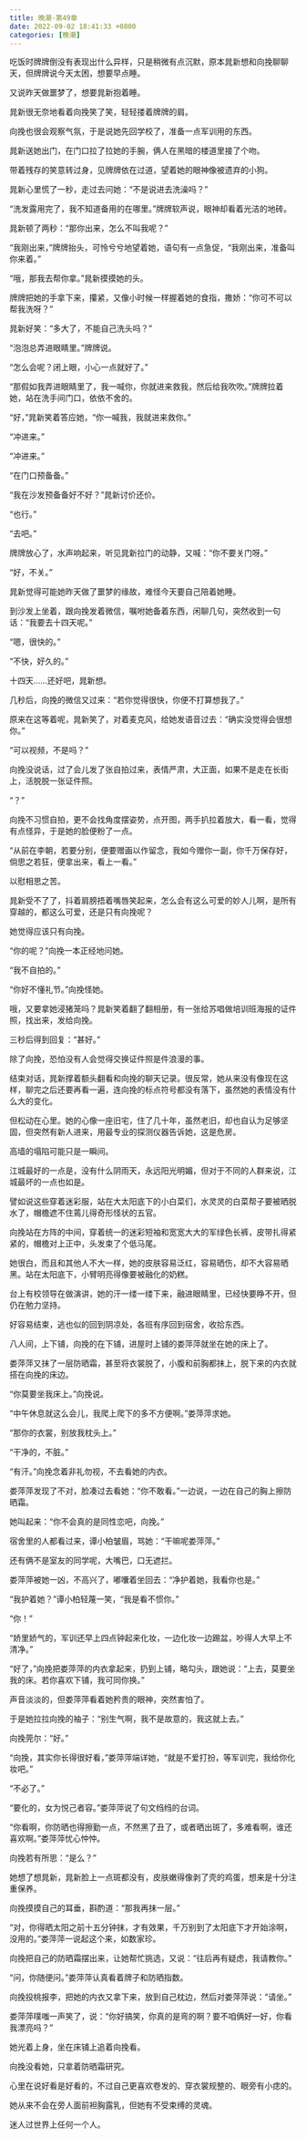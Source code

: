 ```yaml
---
title: 晚潮-第49章
date: 2022-09-02 18:41:33 +0800
categories: [晚潮]
---
```


吃饭时牌牌倒没有表现出什么异样，只是稍微有点沉默，原本晁新想和向挽聊聊天，但牌牌说今天太困，想要早点睡。

又说昨天做噩梦了，想要晁新抱着睡。

晁新很无奈地看着向挽笑了笑，轻轻搂着牌牌的肩。

向挽也很会观察气氛，于是说她先回学校了，准备一点军训用的东西。

晁新送她出门，在门口拉了拉她的手腕，俩人在黑暗的楼道里接了个吻。

带着残存的笑意转过身，见牌牌依在过道，望着她的眼神像被遗弃的小狗。

晁新心里慌了一秒，走过去问她：“不是说进去洗澡吗？”

“洗发露用完了，我不知道备用的在哪里。”牌牌软声说，眼神却看着光洁的地砖。

晁新顿了两秒：“那你出来，怎么不叫我呢？”

“我刚出来，”牌牌抬头，可怜兮兮地望着她，语句有一点急促，“我刚出来，准备叫你来着。”

“哦，那我去帮你拿。”晁新摸摸她的头。

牌牌把她的手拿下来，攥紧，又像小时候一样握着她的食指，撒娇：“你可不可以帮我洗呀？”

晁新好笑：“多大了，不能自己洗头吗？”

“泡泡总弄进眼睛里。”牌牌说。

“怎么会呢？闭上眼，小心一点就好了。”

“那假如我弄进眼睛里了，我一喊你，你就进来救我，然后给我吹吹。”牌牌拉着她，站在洗手间门口，依依不舍的。

“好，”晁新笑着答应她，“你一喊我，我就进来救你。”

“冲进来。”

“冲进来。”

“在门口预备备。”

“我在沙发预备备好不好？”晁新讨价还价。

“也行。”

“去吧。”

牌牌放心了，水声响起来，听见晁新拉门的动静，又喊：“你不要关门呀。”

“好，不关。”

晁新觉得可能她昨天做了噩梦的缘故，难怪今天要自己陪着她睡。

到沙发上坐着，跟向挽发着微信，嘱咐她备着东西，闲聊几句，突然收到一句话：“我要去十四天呢。”

“嗯，很快的。”

“不快，好久的。”

十四天……还好吧，晁新想。

几秒后，向挽的微信又过来：“若你觉得很快，你便不打算想我了。”

原来在这等着呢，晁新笑了，对着麦克风，给她发语音过去：“确实没觉得会很想你。”

“可以视频，不是吗？”

向挽没说话，过了会儿发了张自拍过来，表情严肃，大正面，如果不是走在长街上，活脱脱一张证件照。

“？”

向挽不习惯自拍，更不会找角度摆姿势，点开图，两手扒拉着放大，看一看，觉得有点怪异，于是她的脸便粉了一点。

“从前在李朝，若要分别，便要赠画以作留念，我如今赠你一副，你千万保存好，倘思之若狂，便拿出来，看上一看。”

以慰相思之苦。

晁新受不了了，抖着肩膀捂着嘴唇笑起来，怎么会有这么可爱的妙人儿啊，是所有穿越的，都这么可爱，还是只有向挽呢？

她觉得应该只有向挽。

“你的呢？”向挽一本正经地问她。

“我不自拍的。”

“你好不懂礼节。”向挽怪她。

哦，又要拿她浸猪笼吗？晁新笑着翻了翻相册，有一张给苏唱做培训班海报的证件照，找出来，发给向挽。

三秒后得到回复：“甚好。”

除了向挽，恐怕没有人会觉得交换证件照是件浪漫的事。

结束对话，晁新撑着额头翻看和向挽的聊天记录。很反常，她从来没有像现在这样，聊完之后还要再看一遍，连向挽的标点符号都没有落下，虽然她的表情没有什么大的变化。

但松动在心里。她的心像一座旧宅，住了几十年，虽然老旧，却也自认为足够坚固，但突然有新人进来，用最专业的探测仪器告诉她，这是危房。

高墙的塌陷可能只是一瞬间。

江城最好的一点是，没有什么阴雨天，永远阳光明媚，但对于不同的人群来说，江城最坏的一点也如是。

譬如说这些穿着迷彩服，站在大太阳底下的小白菜们，水灵灵的白菜帮子要被晒脱水了，帽檐遮不住蔫儿得奇形怪状的五官。

向挽站在方阵的中间，穿着统一的迷彩短袖和宽宽大大的军绿色长裤，皮带扎得紧紧的，帽檐对上正中，头发束了个低马尾。

她很白，而且和其他人不大一样，她的皮肤容易泛红，容易晒伤，却不大容易晒黑。站在太阳底下，小臂明亮得像要被融化的奶糕。

台上有校领导在做演讲，她的汗一缕一缕下来，融进眼睛里，已经快要睁不开，但仍在勉力坚持。

好容易结束，逃也似的回到阴凉处，各班有序回到宿舍，收拾东西。

八人间，上下铺，向挽的在下铺，进屋时上铺的娄萍萍就坐在她的床上了。

娄萍萍又抹了一层防晒霜，甚至将衣裳脱了，小腹和前胸都抹上，脱下来的内衣就搭在向挽的床边。

“你莫要坐我床上。”向挽说。

“中午休息就这么会儿，我爬上爬下的多不方便啊。”娄萍萍求她。

“那你的衣裳，别放我枕头上。”

“干净的，不脏。”

“有汗。”向挽念着非礼勿视，不去看她的内衣。

娄萍萍发现了不对，脸凑过去看她：“你不敢看。”一边说，一边在自己的胸上擦防晒霜。

她叫起来：“你不会真的是同性恋吧，向挽。”

宿舍里的人都看过来，谭小柏皱眉，骂她：“干嘛呢娄萍萍。”

还有俩不是室友的同学呢，大嘴巴，口无遮拦。

娄萍萍被她一凶，不高兴了，嘟囔着坐回去：“净护着她，我看你也是。”

“我护着她？”谭小柏轻蔑一笑，“我是看不惯你。”

“你！”

“娇里娇气的，军训还早上四点钟起来化妆，一边化妆一边踢盆，吵得人大早上不清净。”

“好了，”向挽把娄萍萍的内衣拿起来，扔到上铺，略勾头，跟她说：“上去，莫要坐我的床。若你喜欢下铺，我可同你换。”

声音淡淡的，但娄萍萍看着她矜贵的眼神，突然害怕了。

于是她拉拉向挽的袖子：“别生气啊，我不是故意的，我这就上去。”

向挽莞尔：“好。”

“向挽，其实你长得很好看，”娄萍萍端详她，“就是不爱打扮，等军训完，我给你化妆吧。”

“不必了。”

“要化的，女为悦己者容。”娄萍萍说了句文绉绉的台词。

“你看啊，你防晒也得擦勤一点，不然黑了丑了，或者晒出斑了，多难看啊，谁还喜欢啊。”娄萍萍忧心忡忡。

向挽若有所思：“是么？”

她想了想晁新，晁新脸上一点斑都没有，皮肤嫩得像剥了壳的鸡蛋，想来是十分注重保养。

向挽摸摸自己的耳垂，斟酌道：“那我再抹一层。”

“对，你得晒太阳之前十五分钟抹，才有效果，千万别到了太阳底下才开始涂啊，没用的。”娄萍萍一说起这个来，如数家珍。

向挽把自己的防晒霜摆出来，让她帮忙挑选，又说：“往后再有疑虑，我请教你。”

“问，你随便问。”娄萍萍认真看着牌子和防晒指数。

向挽投桃报李，把她的内衣又拿下来，放到自己枕边，然后对娄萍萍说：“请坐。”

娄萍萍噗嗤一声笑了，说：“你好搞笑，你真的是弯的啊？要不咱俩好一好，你看我漂亮吗？”

她光着上身，坐在床铺上追着向挽看。

向挽没看她，只拿着防晒霜研究。

心里在说好看是好看的，不过自己更喜欢卷发的、穿衣裳规整的、眼旁有小痣的。

她从来不会在旁人面前袒胸露乳，但她有不受束缚的灵魂。

迷人过世界上任何一个人。

